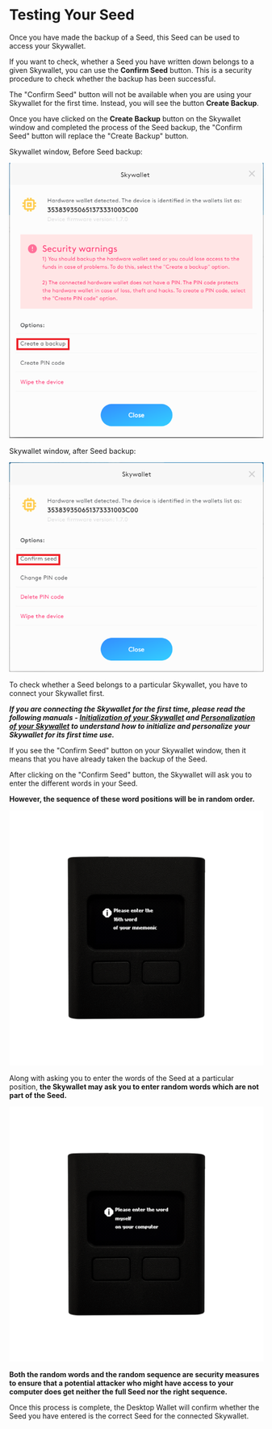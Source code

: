 # Testing Your Seed

Once you have made the backup of a Seed, this Seed can be used to access your Skywallet. 

If you want to check, whether a Seed you have written down belongs to a given Skywallet, you can use the **Confirm Seed** button. This is a security procedure to check whether the backup has been successful.

The "Confirm Seed" button will not be available when you are using your Skywallet for the first time. Instead, you will see the button **Create Backup**.

Once you have clicked on the **Create Backup** button on the Skywallet window and completed the process of the Seed backup,  the "Confirm Seed" button will replace the "Create Backup" button.

Skywallet window, Before Seed backup:

![Create Backup](https://github.com/sreekumar13/hardware-wallet-manual/blob/master/Testing%20your%20Seed%20-%2011.png)

Skywallet window, after Seed backup:

![Confirm Seed](https://github.com/sreekumar13/hardware-wallet-manual/blob/master/Testing%20your%20Seed%20-%2021.PNG)

To check whether a Seed belongs to a particular Skywallet, you have to connect your Skywallet first. 

***If you are connecting the Skywallet for the first time, please read the following manuals - [Initialization of your Skywallet](https://github.com/skycoin/hardware-wallet/wiki/Initialize-the-wallet-setting-up) and [Personalization of your Skywallet](https://github.com/skycoin/hardware-wallet/wiki/Getting-to-know-the-wallet) to understand how to initialize and personalize your Skywallet for its first time use.***

If you see the "Confirm Seed" button on your Skywallet window, then it means that you have already taken the backup of the Seed.

After clicking on the "Confirm Seed" button, the Skywallet will ask you to enter the different words in your Seed.

**However, the sequence of these word positions will be in random order.**

![Seed_Entry](https://github.com/sreekumar13/hardware-wallet-manual/blob/master/Skywallet%20Screen%20Mockup%20Edit_Skywallet%20Black_08.png)

Along with asking you to enter the words of the Seed at a particular position, **the Skywallet may ask you to enter random words which are not part of the Seed.**

![Random_Word](https://github.com/sreekumar13/hardware-wallet-manual/blob/master/Skywallet_Screen_Mockup_Edit_Skywallet_Black_part2_02_Random_Word_Request.png)

**Both the random words and the random sequence are security measures to ensure that a potential attacker who might have access to your computer does get neither the full Seed nor the right sequence.**

Once this process is complete, the Desktop Wallet will confirm whether the Seed you have entered is the correct Seed for the connected Skywallet.
